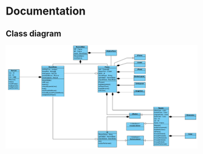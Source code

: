 # Documentation

## Class diagram

![Image of the class diagram for the reversi program](assets/Reversi_Class.PNG)